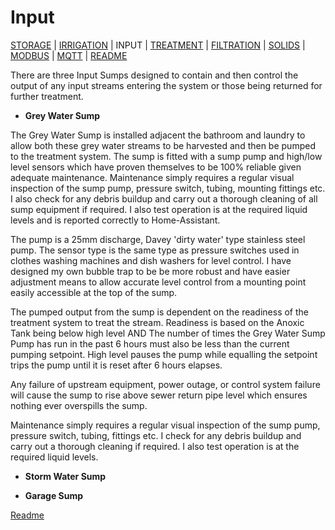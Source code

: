 # Input

 [STORAGE](https://github.com/wellsy57/Home-Assistant-Project/blob/master/files/STORAGE.md) |
[IRRIGATION](https://github.com/wellsy57/Home-Assistant-Project/blob/master/files/IRRIGATION.md) | INPUT | 
[TREATMENT](https://github.com/wellsy57/Home-Assistant-Project/blob/master/files/TREATMENT.md) | [FILTRATION](https://github.com/wellsy57/Home-Assistant-Project/blob/master/files/FILTRATION.md) | 
[SOLIDS](https://github.com/wellsy57/Home-Assistant-Project/blob/master/files/SOLIDS.md) | 
[MODBUS](https://github.com/wellsy57/Home-Assistant-Project/blob/master/filyes/MODBUS.md) | [MQTT](https://github.com/wellsy57/Home-Assistant-Project/blob/master/files/MQTT.md) | [README](https://github.com/wellsy57/Home-Assistant-Project/blob/master/README.md)

There are three Input Sumps designed to contain and then control the output of any input streams entering the system or those being returned for further treatment.

* **Grey Water Sump** 

The Grey Water Sump is installed adjacent the bathroom and laundry to allow both these grey water streams to be harvested and then be pumped to the treatment system. The sump is fitted with a sump pump and high/low level sensors which have proven themselves to be 100% reliable given adequate maintenance. Maintenance simply requires a regular visual inspection of the sump pump, pressure switch, tubing, mounting fittings etc. I also check for any debris buildup and carry out a thorough cleaning of all sump equipment if required. I also test operation is at the required liquid levels and is reported correctly to Home-Assistant.

The pump is a 25mm discharge, Davey 'dirty water' type stainless steel pump. The sensor type is the same type as pressure switches used in clothes washing machines and dish washers for level control. I have designed my own bubble trap to be be more robust and have easier adjustment means to allow accurate level control from a mounting point easily accessible at the top of the sump. 

The pumped output from the sump is dependent on the readiness of the treatment system to treat the stream. Readiness is based on the Anoxic Tank being below high level AND The number of times the Grey Water Sump Pump has run in the past 6 hours must also be less than the current pumping setpoint. High level pauses the pump while equalling the setpoint trips the pump until it is reset after 6 hours elapses.

Any failure of upstream equipment, power outage, or control system failure will cause the sump to rise above sewer return pipe level which ensures nothing ever overspills the sump.

Maintenance simply requires a regular visual inspection of the sump pump, pressure switch, tubing, fittings etc. I check for any debris buildup and carry out a thorough cleaning if required. I also test operation is at the required liquid levels.


* **Storm Water Sump**

* **Garage Sump**


[Readme](https://github.com/wellsy57/Home-Assistant-Project/blob/master/README.md)
